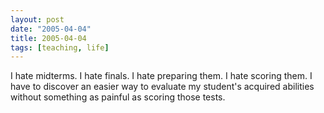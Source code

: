 ```yaml
---
layout: post
date: "2005-04-04"
title: 2005-04-04
tags: [teaching, life]
---
```

I hate midterms. I hate finals. I hate preparing them. I hate
scoring them. I have to discover an easier way to evaluate my
student's acquired abilities without something as painful as
scoring those tests.



